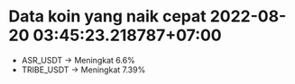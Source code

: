 # Data koin yang naik cepat 2022-08-20 03:45:23.218787+07:00

* ASR_USDT -> Meningkat 6.6%
* TRIBE_USDT -> Meningkat 7.39%
